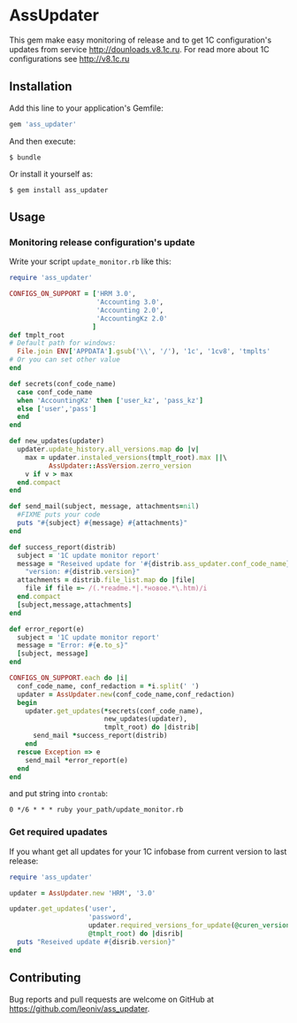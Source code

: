 # AssUpdater

This gem make easy monitoring of release and to get 1C configuration's updates
from service http://dounloads.v8.1c.ru.
For read more about 1C configurations see http://v8.1c.ru

## Installation

Add this line to your application's Gemfile:

```ruby
gem 'ass_updater'
```

And then execute:

    $ bundle

Or install it yourself as:

    $ gem install ass_updater

## Usage

### Monitoring release configuration's update

Write your script `update_monitor.rb` like this:

```ruby
require 'ass_updater'

CONFIGS_ON_SUPPORT = ['HRM 3.0',
                      'Accounting 3.0',
                      'Accounting 2.0',
                      'AccountingKz 2.0'
                     ]
def tmplt_root
# Default path for windows:
  File.join ENV['APPDATA'].gsub('\\', '/'), '1c', '1cv8', 'tmplts'
# Or you can set other value
end

def secrets(conf_code_name)
  case conf_code_name
  when 'AccountingKz' then ['user_kz', 'pass_kz']
  else ['user','pass']
  end
end

def new_updates(updater)
  updater.update_history.all_versions.map do |v|
    max = updater.instaled_versions(tmplt_root).max ||\
          AssUpdater::AssVersion.zerro_version
    v if v > max
  end.compact
end

def send_mail(subject, message, attachments=nil)
  #FIXME puts your code
  puts "#{subject} #{message} #{attachments}"
end

def success_report(distrib)
  subject = '1C update monitor report'
  message = "Reseived update for '#{distrib.ass_updater.conf_code_name}' "\
    "version: #{distrib.version}"
  attachments = distrib.file_list.map do |file|
    file if file =~ /(.*readme.*|.*новое.*\.htm)/i
  end.compact
  [subject,message,attachments]
end

def error_report(e)
  subject = '1C update monitor report'
  message = "Error: #{e.to_s}"
  [subject, message]
end

CONFIGS_ON_SUPPORT.each do |i|
  conf_code_name, conf_redaction = *i.split(' ')
  updater = AssUpdater.new(conf_code_name,conf_redaction)
  begin
    updater.get_updates(*secrets(conf_code_name),
                        new_updates(updater),
                        tmplt_root) do |distrib|
      send_mail *success_report(distrib)
    end
  rescue Exception => e
    send_mail *error_report(e)
  end
end
```

and put string into `crontab`:

    0 */6 * * * ruby your_path/update_monitor.rb

### Get required upadates

If you whant get all updates for your 1C infobase from current version to last release:

```ruby
require 'ass_updater'

updater = AssUpdater.new 'HRM', '3.0'

updater.get_updates('user',
                    'password',
                    updater.required_versions_for_update(@curen_version),
                    @tmplt_root) do |disrib|
  puts "Reseived update #{disrib.version}"
end
```

## Contributing

Bug reports and pull requests are welcome on GitHub at https://github.com/leoniv/ass_updater.

